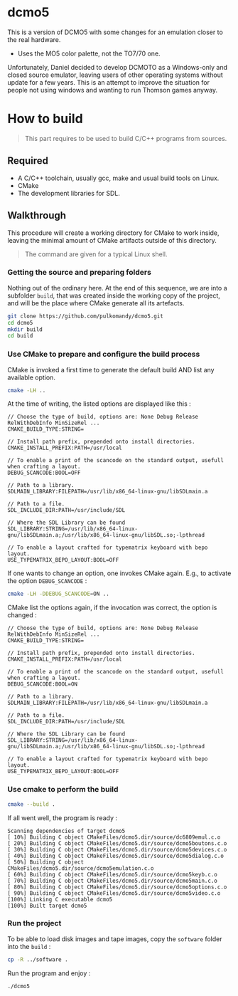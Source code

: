 # dcmo5

This is a version of DCMO5 with some changes for an emulation closer to the real hardware.
 * Uses the MO5 color palette, not the TO7/70 one.

Unfortunately, Daniel decided to develop DCMOTO as a Windows-only and closed source emulator, leaving users of other operating systems without update for a few years. This is an attempt to improve the situation for people not using windows and wanting to run Thomson games anyway.

# How to build

> This part requires to be used to build C/C++ programs from sources.

## Required

* A C/C++ toolchain, usually gcc, make and usual build tools on Linux.
* CMake
* The development libraries for SDL.

## Walkthrough

This procedure will create a working directory for CMake to work inside, leaving the minimal amount of CMake artifacts outside of this directory.

> The command are given for a typical Linux shell.

### Getting the source and preparing folders

Nothing out of the ordinary here. At the end of this sequence, we are into a subfolder `build`, that was created inside the working copy of the project, and will be the place where CMake generate all its artefacts.

```bash
git clone https://github.com/pulkomandy/dcmo5.git
cd dcmo5
mkdir build
cd build
```

### Use CMake to prepare and configure the build process

CMake is invoked a first time to generate the default build AND list any available option.

```bash
cmake -LH ..
```

At the time of writing, the listed options are displayed like this :
```
// Choose the type of build, options are: None Debug Release RelWithDebInfo MinSizeRel ...
CMAKE_BUILD_TYPE:STRING=

// Install path prefix, prepended onto install directories.
CMAKE_INSTALL_PREFIX:PATH=/usr/local

// To enable a print of the scancode on the standard output, usefull when crafting a layout.
DEBUG_SCANCODE:BOOL=OFF

// Path to a library.
SDLMAIN_LIBRARY:FILEPATH=/usr/lib/x86_64-linux-gnu/libSDLmain.a

// Path to a file.
SDL_INCLUDE_DIR:PATH=/usr/include/SDL

// Where the SDL Library can be found
SDL_LIBRARY:STRING=/usr/lib/x86_64-linux-gnu/libSDLmain.a;/usr/lib/x86_64-linux-gnu/libSDL.so;-lpthread

// To enable a layout crafted for typematrix keyboard with bepo layout.
USE_TYPEMATRIX_BEPO_LAYOUT:BOOL=OFF
```

If one wants to change an option, one invokes CMake again. E.g., to activate the option `DEBUG_SCANCODE` :

```bash
cmake -LH -DDEBUG_SCANCODE=ON ..
```

CMake list the options again, if the invocation was correct, the option is changed :
```
// Choose the type of build, options are: None Debug Release RelWithDebInfo MinSizeRel ...
CMAKE_BUILD_TYPE:STRING=

// Install path prefix, prepended onto install directories.
CMAKE_INSTALL_PREFIX:PATH=/usr/local

// To enable a print of the scancode on the standard output, usefull when crafting a layout.
DEBUG_SCANCODE:BOOL=ON

// Path to a library.
SDLMAIN_LIBRARY:FILEPATH=/usr/lib/x86_64-linux-gnu/libSDLmain.a

// Path to a file.
SDL_INCLUDE_DIR:PATH=/usr/include/SDL

// Where the SDL Library can be found
SDL_LIBRARY:STRING=/usr/lib/x86_64-linux-gnu/libSDLmain.a;/usr/lib/x86_64-linux-gnu/libSDL.so;-lpthread

// To enable a layout crafted for typematrix keyboard with bepo layout.
USE_TYPEMATRIX_BEPO_LAYOUT:BOOL=OFF
```

### Use cmake to perform the build

```bash
cmake --build .
```

If all went well, the program is ready :

```
Scanning dependencies of target dcmo5
[ 10%] Building C object CMakeFiles/dcmo5.dir/source/dc6809emul.c.o
[ 20%] Building C object CMakeFiles/dcmo5.dir/source/dcmo5boutons.c.o
[ 30%] Building C object CMakeFiles/dcmo5.dir/source/dcmo5devices.c.o
[ 40%] Building C object CMakeFiles/dcmo5.dir/source/dcmo5dialog.c.o
[ 50%] Building C object CMakeFiles/dcmo5.dir/source/dcmo5emulation.c.o
[ 60%] Building C object CMakeFiles/dcmo5.dir/source/dcmo5keyb.c.o
[ 70%] Building C object CMakeFiles/dcmo5.dir/source/dcmo5main.c.o
[ 80%] Building C object CMakeFiles/dcmo5.dir/source/dcmo5options.c.o
[ 90%] Building C object CMakeFiles/dcmo5.dir/source/dcmo5video.c.o
[100%] Linking C executable dcmo5
[100%] Built target dcmo5
```

### Run the project

To be able to load disk images and tape images, copy the `software` folder into the `build` :

```bash
cp -R ../software .
```

Run the program and enjoy :

```bash
./dcmo5
```
